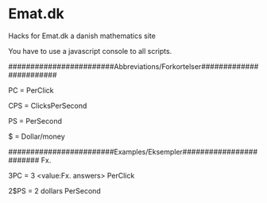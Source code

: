 # Emat.dk
Hacks for Emat.dk a danish mathematics site

You have to use a javascript console to all scripts.

########################Abbreviations/Forkortelser########################

PC = PerClick

CPS = ClicksPerSecond

PS = PerSecond

$ = Dollar/money

########################Examples/Eksempler########################
Fx. 

3PC = 3 <value:Fx. answers> PerClick

2$PS = 2 dollars PerSecond



